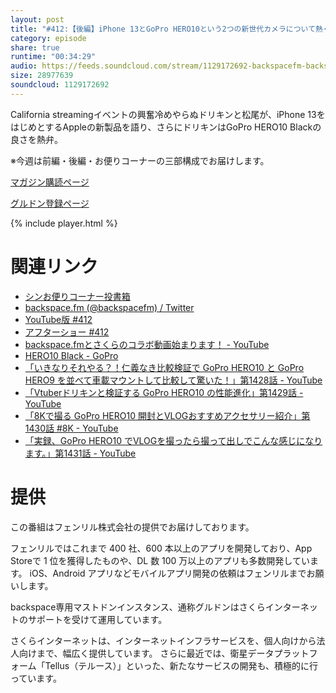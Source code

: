 ```yaml
---
layout: post
title: "#412:【後編】iPhone 13とGoPro HERO10という2つの新世代カメラについて熱く語る"
category: episode
share: true
runtime: "00:34:29"
audio: https://feeds.soundcloud.com/stream/1129172692-backspacefm-backspacefm-412-2.mp3
size: 28977639
soundcloud: 1129172692
---
```


California streamingイベントの興奮冷めやらぬドリキンと松尾が、iPhone 13をはじめとするAppleの新製品を語り、さらにドリキンはGoPro HERO10 Blackの良さを熱弁。

※今週は前編・後編・お便りコーナーの三部構成でお届けします。

[マガジン購読ページ](https://note.com/drikin/m/m55ec296b7655)

[グルドン登録ページ](https://mstdn.guru/invite/3WVHpSMr)

{% include player.html %}

# 関連リンク
* [シンお便りコーナー投書箱](https://forms.gle/NDBngfLwc3jKbLEJ6)
* [backspace.fm (@backspacefm) / Twitter](https://twitter.com/backspacefm)
* [YouTube版 #412](https://youtu.be/dGtzjbdNlII)
* [アフターショー #412](https://note.com/backspacefm/n/nfef829f28244)
* [backspace.fmとさくらのコラボ動画始まります！ - YouTube](https://www.youtube.com/watch?v=9saukwwjzTE)
* [HERO10 Black - GoPro](https://gopro.com/ja/jp/shop/cameras/hero10-black/CHDHX-101-master.html)
* [「いきなりそれやる？！仁義なき比較検証で GoPro HERO10 と GoPro HERO9 を並べて車載マウントして比較して驚いた！」第1428話 - YouTube](https://www.youtube.com/watch?v=tWjZF29ozfk)
* [「Vtuberドリキンと検証する GoPro HERO10 の性能進化」第1429話 - YouTube](https://www.youtube.com/watch?v=F9-KQ2Td0FA)
* [「8Kで撮る GoPro HERO10 開封とVLOGおすすめアクセサリー紹介」第1430話 #8K - YouTube](https://www.youtube.com/watch?v=Yx2NTczcqNs)
* [「実録、GoPro HERO10 でVLOGを撮ったら撮って出しでこんな感じになります。」第1431話 - YouTube](https://www.youtube.com/watch?v=9KVYDeSiF6Q)


# 提供

この番組はフェンリル株式会社の提供でお届けしております。

フェンリルではこれまで 400 社、600 本以上のアプリを開発しており、App Storeで 1 位を獲得したものや、DL 数 100 万以上のアプリも多数開発しています。
iOS、Android アプリなどモバイルアプリ開発の依頼はフェンリルまでお願いします。

backspace専用マストドンインスタンス、通称グルドンはさくらインターネットのサポートを受けて運用しています。

さくらインターネットは、インターネットインフラサービスを、個人向けから法人向けまで、幅広く提供しています。
さらに最近では、衛星データプラットフォーム「Tellus（テルース）」といった、新たなサービスの開発も、積極的に行っています。

